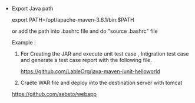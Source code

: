 

- Export Java path 

  export PATH=/opt/apache-maven-3.6.1/bin:$PATH
  
  or add the path into .bashrc file and do "source .bashrc" file 
  
  
  
  Example : 
  
  1. For Creating the JAR and execute unit test case , Intigration test case and generate a test case report with the following file.
  
     https://github.com/LableOrg/java-maven-junit-helloworld
     
     
  2.  Craete WAR file and deploy into the destination server with tomcat
  
  
     https://github.com/sebsto/webapp
  
